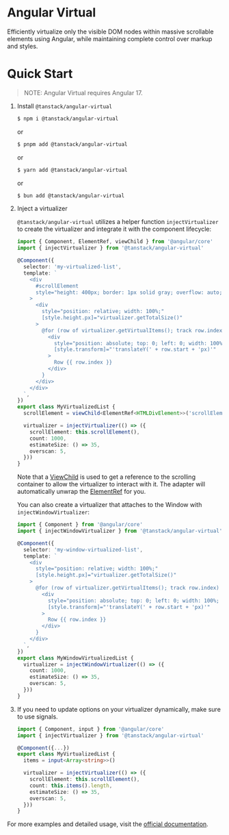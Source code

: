 # Angular Virtual

Efficiently virtualize only the visible DOM nodes within massive scrollable elements using Angular, while maintaining complete control over markup and styles.

# Quick Start

> NOTE: Angular Virtual requires Angular 17.

1. Install `@tanstack/angular-virtual`

   ```bash
   $ npm i @tanstack/angular-virtual
   ```

   or

   ```bash
   $ pnpm add @tanstack/angular-virtual
   ```

   or

   ```bash
   $ yarn add @tanstack/angular-virtual
   ```

   or

   ```bash
   $ bun add @tanstack/angular-virtual
   ```

2. Inject a virtualizer

   `@tanstack/angular-virtual` utilizes a helper function `injectVirtualizer` to create the virtualizer and integrate it with the component lifecycle:

   ```ts
   import { Component, ElementRef, viewChild } from '@angular/core'
   import { injectVirtualizer } from '@tanstack/angular-virtual'

   @Component({
     selector: 'my-virtualized-list',
     template: `
       <div
         #scrollElement
         style="height: 400px; border: 1px solid gray; overflow: auto;"
       >
         <div
           style="position: relative; width: 100%;"
           [style.height.px]="virtualizer.getTotalSize()"
         >
           @for (row of virtualizer.getVirtualItems(); track row.index) {
             <div
               style="position: absolute; top: 0; left: 0; width: 100%; height: 35px"
               [style.transform]="'translateY(' + row.start + 'px)'"
             >
               Row {{ row.index }}
             </div>
           }
         </div>
       </div>
     `,
   })
   export class MyVirtualizedList {
     scrollElement = viewChild<ElementRef<HTMLDivElement>>('scrollElement')

     virtualizer = injectVirtualizer(() => ({
       scrollElement: this.scrollElement(),
       count: 1000,
       estimateSize: () => 35,
       overscan: 5,
     }))
   }
   ```

   Note that a [ViewChild](https://angular.dev/api/core/viewChild) is used to get a reference to the scrolling container to allow the virtualizer to interact with it. The adapter will automatically unwrap the [ElementRef](https://angular.dev/api/core/ElementRef) for you.

   You can also create a virtualizer that attaches to the Window with `injectWindowVirtualizer`:

   ```ts
   import { Component } from '@angular/core'
   import { injectWindowVirtualizer } from '@tanstack/angular-virtual'

   @Component({
     selector: 'my-window-virtualized-list',
     template: `
       <div
         style="position: relative; width: 100%;"
         [style.height.px]="virtualizer.getTotalSize()"
       >
         @for (row of virtualizer.getVirtualItems(); track row.index) {
           <div
             style="position: absolute; top: 0; left: 0; width: 100%; height: 35px"
             [style.transform]="'translateY(' + row.start + 'px)'"
           >
             Row {{ row.index }}
           </div>
         }
       </div>
     `,
   })
   export class MyWindowVirtualizedList {
     virtualizer = injectWindowVirtualizer(() => ({
       count: 1000,
       estimateSize: () => 35,
       overscan: 5,
     }))
   }
   ```

3. If you need to update options on your virtualizer dynamically, make sure to use signals.

   ```ts
   import { Component, input } from '@angular/core'
   import { injectVirtualizer } from '@tanstack/angular-virtual'

   @Component({...})
   export class MyVirtualizedList {
     items = input<Array<string>>()

     virtualizer = injectVirtualizer(() => ({
       scrollElement: this.scrollElement(),
       count: this.items().length,
       estimateSize: () => 35,
       overscan: 5,
     }))
   }
   ```

For more examples and detailed usage, visit the [official documentation](https://tanstack.com/virtual/latest).
